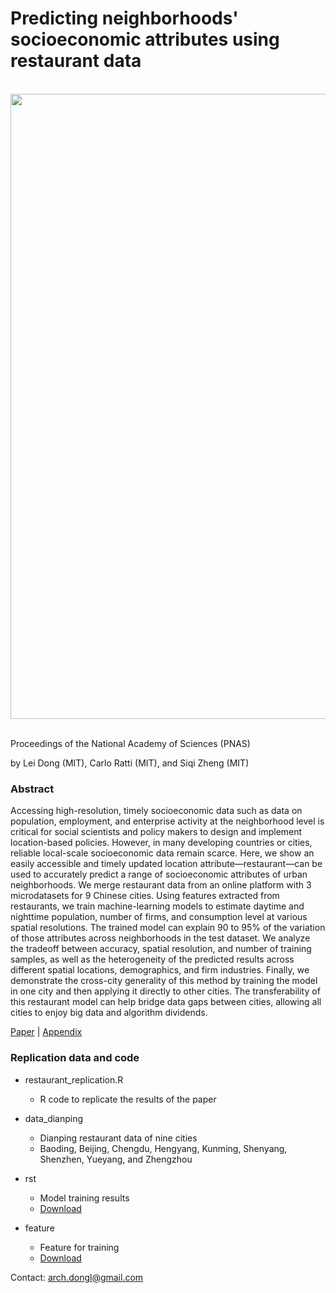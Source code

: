 # Predicting neighborhoods' socioeconomic attributes using restaurant data

<div align="center">
  <img src="https://github.com/leiii/restaurant/blob/master/food-small.jpg" width = "1000"><br><br>
</div>

Proceedings of the National Academy of Sciences (PNAS)

by Lei Dong (MIT), Carlo Ratti (MIT), and Siqi Zheng (MIT)


### Abstract

Accessing high-resolution, timely socioeconomic data such as data on population, employment, and enterprise activity at the neighborhood level is critical for social scientists and policy makers to design and implement location-based policies. However, in many developing countries or cities, reliable local-scale socioeconomic data remain scarce. Here, we show an easily accessible and timely updated location attribute—restaurant—can be used to accurately predict a range of socioeconomic attributes of urban neighborhoods. We merge restaurant data from an online platform with 3 microdatasets for 9 Chinese cities. Using features extracted from restaurants, we train machine-learning models to estimate daytime and nighttime population, number of firms, and consumption level at various spatial resolutions. The trained model can explain 90 to 95% of the variation of those attributes across neighborhoods in the test dataset. We analyze the tradeoff between accuracy, spatial resolution, and number of training samples, as well as the heterogeneity of the predicted results across different spatial locations, demographics, and firm industries. Finally, we demonstrate the cross-city generality of this method by training the model in one city and then applying it directly to other cities. The transferability of this restaurant model can help bridge data gaps between cities, allowing all cities to enjoy big data and algorithm dividends.

[Paper](https://www.pnas.org/content/early/2019/07/09/1903064116) | [Appendix](https://www.pnas.org/content/suppl/2019/07/09/1903064116.DCSupplemental)

### Replication data and code

- restaurant_replication.R
    * R code to replicate the results of the paper
    
- data_dianping
    * Dianping restaurant data of nine cities
    * Baoding, Beijing, Chengdu, Hengyang, Kunming, Shenyang, Shenzhen, Yueyang, and Zhengzhou
    
- rst 
    * Model training results
    * [Download](https://drive.google.com/open?id=1O8rIy6CDWjapFu1YOYmmOqte8WfHe4Q-)
    
- feature 
    * Feature for training
    * [Download](https://drive.google.com/open?id=1VbWKqrkNU6MIZb17xH8B1y-k0PWdHUVw)
    
    
Contact: arch.dongl@gmail.com
